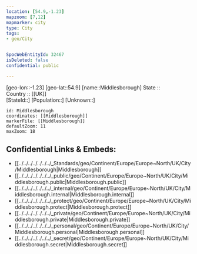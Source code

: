 ```yaml
---
location: [54.9,-1.23] 
mapzoom: [7,12] 
mapmarker: city 
type: City
tags:
- geo/City


SpocWebEntityId: 32467
isDeleted: false
confidential: public

---
```

[geo-lon::-1.23] 
[geo-lat::54.9] 
[name::Middlesborough] 
State ::  
Country :: [[UK]]  
[StateId::] 
[Population::] 
[Unknown::] 


```leaflet
id: Middlesborough
coordinates: [[Middlesborough]] 
markerFile: [[Middlesborough]] 
defaultZoom: 11 
maxZoom: 18
```


## Confidential Links & Embeds: 
- [[../../../../../../../_Standards/geo/Continent/Europe/Europe~North/UK/City/Middlesborough|Middlesborough]] 
- [[../../../../../../../_public/geo/Continent/Europe/Europe~North/UK/City/Middlesborough.public|Middlesborough.public]] 
- [[../../../../../../../_internal/geo/Continent/Europe/Europe~North/UK/City/Middlesborough.internal|Middlesborough.internal]] 
- [[../../../../../../../_protect/geo/Continent/Europe/Europe~North/UK/City/Middlesborough.protect|Middlesborough.protect]] 
- [[../../../../../../../_private/geo/Continent/Europe/Europe~North/UK/City/Middlesborough.private|Middlesborough.private]] 
- [[../../../../../../../_personal/geo/Continent/Europe/Europe~North/UK/City/Middlesborough.personal|Middlesborough.personal]] 
- [[../../../../../../../_secret/geo/Continent/Europe/Europe~North/UK/City/Middlesborough.secret|Middlesborough.secret]] 
